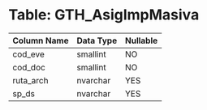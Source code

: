 # Table: GTH_AsigImpMasiva

| Column Name | Data Type | Nullable |
|-------------|-----------|----------|
| cod_eve | smallint | NO |
| cod_doc | smallint | NO |
| ruta_arch | nvarchar | YES |
| sp_ds | nvarchar | YES |
